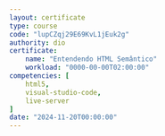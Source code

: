 ```yaml
---
layout: certificate
type: course
code: "lupCZqj29E69KvL1jEuk2g"
authority: dio
certificate:
    name: "Entendendo HTML Semântico"
    workload: "0000-00-00T02:00:00"
competencies: [
    html5,
    visual-studio-code,
    live-server
]
date: "2024-11-20T00:00:00"
---
```


